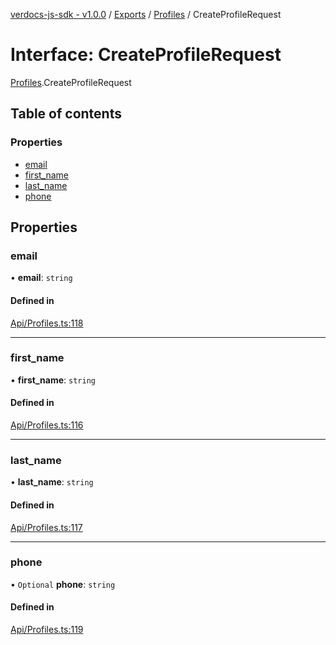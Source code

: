 [verdocs-js-sdk - v1.0.0](../README.md) / [Exports](../modules.md) / [Profiles](../modules/Profiles.md) / CreateProfileRequest

# Interface: CreateProfileRequest

[Profiles](../modules/Profiles.md).CreateProfileRequest

## Table of contents

### Properties

- [email](Profiles.CreateProfileRequest.md#email)
- [first_name](Profiles.CreateProfileRequest.md#first_name)
- [last_name](Profiles.CreateProfileRequest.md#last_name)
- [phone](Profiles.CreateProfileRequest.md#phone)

## Properties

### email

• **email**: `string`

#### Defined in

[Api/Profiles.ts:118](https://github.com/Verdocs/js-sdk/blob/458266e/src/Api/Profiles.ts#L118)

___

### first\_name

• **first\_name**: `string`

#### Defined in

[Api/Profiles.ts:116](https://github.com/Verdocs/js-sdk/blob/458266e/src/Api/Profiles.ts#L116)

___

### last\_name

• **last\_name**: `string`

#### Defined in

[Api/Profiles.ts:117](https://github.com/Verdocs/js-sdk/blob/458266e/src/Api/Profiles.ts#L117)

___

### phone

• `Optional` **phone**: `string`

#### Defined in

[Api/Profiles.ts:119](https://github.com/Verdocs/js-sdk/blob/458266e/src/Api/Profiles.ts#L119)
